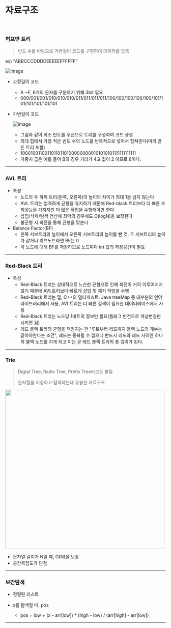 # 자료구조

</br>

### 허프만 트리

> 빈도 수를 바탕으로 가변길이 코드를 구현하여 데이터를 압축

ex) "ABBCCCDDDDEEEEEFFFFFF"

![image](https://user-images.githubusercontent.com/75229881/116199740-6eaeec80-a772-11eb-9451-98615c1f7e5a.png)

* 고정길이 코드 

  * A ~F, 6개의 문자를 구분하기 위해 3bit 필요
  * 000/001/001/010/010/010/011/011/011/011/100/100/100/100/100/101/101/101/101/101/101

* 가변길이 코드

  ![image](https://user-images.githubusercontent.com/75229881/116199534-314a5f00-a772-11eb-9e39-263884c0f507.png)

  * 그림과 같이 최소 빈도를 우선으로 트리를 구성하여 코드 생성
  * 최대 힙에서 가장 적은 빈도 수의 노드를 반복적으로 넣어서 합쳐준다(미리 만든 트리 포함)
  * 100010011001101101101000000000101010101111111111111
  * 가중치 곱은 예를 들어 B의 경우 거리가 4고 값이 2 이므로 8이다.

---

### AVL 트리

* 특성
  * 노드의 두 하위 트리(왼쪽, 오른쪽)의 높이의 차이가 최대 1을 넘지 않는다
  * AVL 트리는 엄격하게 균형을 유지하기 때문에 Red-black 트리보다 더 빠른 조회성능을 가지지만 더 많은 작업을 수행해야만 한다
  * 삽입/삭제/탐색 연산에 최악의 경우에도 O(logN)을 보장한다
  * 불균형 시 회전을 통해 균형을 맞춘다
* Balance Factor(BF)
  * 왼쪽 서브트리의 높이에서 오른쪽 서브트리의 높이를 뺀 것. 두 서브트리의 높이가 같거나 리프노드라면 BF는 0
  * 각 노드에 대해 BF를 저장하므로 노드마다 int 값의 저장공간이 필요

---

### Red-Black 트리

* 특성
  * Red-Black 트리는 상대적으로 느슨한 균형으로 인해 회전이 거의 이루어지지 않기 때문에 AVL트리보다 빠르게 삽입 및 제거 작업을 수행
  * Red-Black 트리는 맵, C++의 멀티캐스트, Java treeMap 등 대부분의 언어 라이브러리에서 사용, AVL트리는 더 빠른 검색이 필요한 데이터베이스에서 사용
  * Red-Black 트리는 노드당 1비트의 정보만 필요(플래그 반전으로 색상변경만 시키면 됨)
  * 레드 블랙 트리의 균형을 책임지는 건 "루트부터 리프까지 블랙 노드의 개수는 같아야한다는 조건", 레드는 중복될 수 없으니 반드시 레드와 레드 사이엔 하나의 블랙 노드를 끼게 되고 이는 곧 레드 블랙 트리의 총 깊이가 된다.

---

### Trie

> Digtal Tree, Radix Tree, Prefix Tree라고도 불림
>
>  문자열을 저장하고 탐색하는데 유용한 자료구조

<img src = "https://user-images.githubusercontent.com/75229881/116357197-2e657200-a837-11eb-8a56-ec5c12f8525d.png" width="500px">

* 문자열 길이가 N일 때, O(N)을 보장
* 공간복잡도가 단점

---

### 보간탐색

* 정렬된 리스트

* x를 탐색할 때, pos
  * pos = low + (x - arr[low]) * (high - low) / (arr[high] - arr[low])

---

